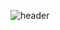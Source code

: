 ![header](https://capsule-render.vercel.app/api?type=rect&color=auto&height=300&section=header&text=capsule%20render&fontSize=90)
